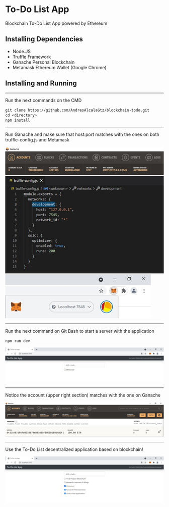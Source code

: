 # To-Do List App

Blockchain To-Do List App powered by Ethereum


## Installing Dependencies

* Node.JS
* Truffle Framework
* Ganache Personal Blockchain
* Metamask Ethereum Wallet (Google Chrome)


## Installing and Running

---

Run the next commands on the CMD

``` console
git clone https://github.com/AndresAlcalaGtz/blockchain-todo.git
cd <directory>
npm install
```

---

Run Ganache and make sure that host:port matches with the ones on both truffle-config.js and Metamask

![Ganache host:port](/screenshots/1_ganache_hostport.jpg)
![Configuration host:port](/screenshots/2_configuration_hostport.jpg)
![Metamask host:port](/screenshots/3_metamask_hostport.jpg)

---

Run the next command on Git Bash to start a server with the application

``` console
npm run dev
```

![To-Do List App Starting](/screenshots/4_todo_starting.jpg)

---

Notice the account (upper right section) matches with the one on Ganache

![Ganache Account](/screenshots/5_ganache_account.jpg)

---

Use the To-Do List decentralized application based on blockchain!

![To-Do List App Running](/screenshots/6_todo_running.jpg)
